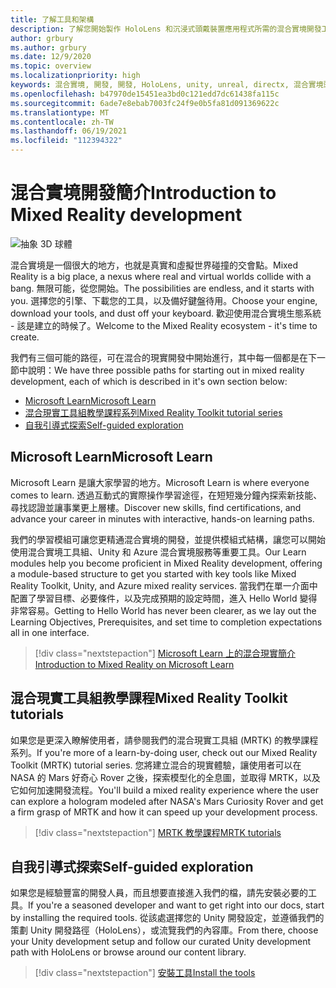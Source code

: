 ```yaml
---
title: 了解工具和架構
description: 了解您開始製作 HoloLens 和沉浸式頭戴裝置應用程式所需的混合實境開發工具。
author: grbury
ms.author: grbury
ms.date: 12/9/2020
ms.topic: overview
ms.localizationpriority: high
keywords: 混合實境, 開發, 開發, HoloLens, unity, unreal, directx, 混合實境頭戴式裝置, windows 混合實境頭戴式裝置, 虛擬實境頭戴式裝置, 虛擬實境, 擴增實境, 虛擬實境開發, 擴增實境開發
ms.openlocfilehash: b47970de15451ea3bd0c121edd7dc61438fa115c
ms.sourcegitcommit: 6ade7e8ebab7003fc24f9e0b5fa81d091369622c
ms.translationtype: MT
ms.contentlocale: zh-TW
ms.lasthandoff: 06/19/2021
ms.locfileid: "112394322"
---
```

# <a name="introduction-to-mixed-reality-development"></a><span data-ttu-id="0a507-104">混合實境開發簡介</span><span class="sxs-lookup"><span data-stu-id="0a507-104">Introduction to Mixed Reality development</span></span>

![抽象 3D 球體](images/development-hero-image.png)

<span data-ttu-id="0a507-106">混合實境是一個很大的地方，也就是真實和虛擬世界碰撞的交會點。</span><span class="sxs-lookup"><span data-stu-id="0a507-106">Mixed Reality is a big place, a nexus where real and virtual worlds collide with a bang.</span></span> <span data-ttu-id="0a507-107">無限可能，從您開始。</span><span class="sxs-lookup"><span data-stu-id="0a507-107">The possibilities are endless, and it starts with you.</span></span> <span data-ttu-id="0a507-108">選擇您的引擎、下載您的工具，以及備好鍵盤待用。</span><span class="sxs-lookup"><span data-stu-id="0a507-108">Choose your engine, download your tools, and dust off your keyboard.</span></span> <span data-ttu-id="0a507-109">歡迎使用混合實境生態系統 - 該是建立的時候了。</span><span class="sxs-lookup"><span data-stu-id="0a507-109">Welcome to the Mixed Reality ecosystem - it's time to create.</span></span>

<span data-ttu-id="0a507-110">我們有三個可能的路徑，可在混合的現實開發中開始進行，其中每一個都是在下一節中說明：</span><span class="sxs-lookup"><span data-stu-id="0a507-110">We have three possible paths for starting out in mixed reality development, each of which is described in it's own section below:</span></span>
* [<span data-ttu-id="0a507-111">Microsoft Learn</span><span class="sxs-lookup"><span data-stu-id="0a507-111">Microsoft Learn</span></span>](#microsoft-learn)
* [<span data-ttu-id="0a507-112">混合現實工具組教學課程系列</span><span class="sxs-lookup"><span data-stu-id="0a507-112">Mixed Reality Toolkit tutorial series</span></span>](#mixed-reality-toolkit-tutorials)
* [<span data-ttu-id="0a507-113">自我引導式探索</span><span class="sxs-lookup"><span data-stu-id="0a507-113">Self-guided exploration</span></span>](#self-guided-exploration)

## <a name="microsoft-learn"></a><span data-ttu-id="0a507-114">Microsoft Learn</span><span class="sxs-lookup"><span data-stu-id="0a507-114">Microsoft Learn</span></span>

<span data-ttu-id="0a507-115">Microsoft Learn 是讓大家學習的地方。</span><span class="sxs-lookup"><span data-stu-id="0a507-115">Microsoft Learn is where everyone comes to learn.</span></span> <span data-ttu-id="0a507-116">透過互動式的實際操作學習途徑，在短短幾分鐘內探索新技能、尋找認證並讓事業更上層樓。</span><span class="sxs-lookup"><span data-stu-id="0a507-116">Discover new skills, find certifications, and advance your career in minutes with interactive, hands-on learning paths.</span></span>

<span data-ttu-id="0a507-117">我們的學習模組可讓您更精通混合實境的開發，並提供模組式結構，讓您可以開始使用混合實境工具組、Unity 和 Azure 混合實境服務等重要工具。</span><span class="sxs-lookup"><span data-stu-id="0a507-117">Our Learn modules help you become proficient in Mixed Reality development, offering a module-based structure to get you started with key tools like Mixed Reality Toolkit, Unity, and Azure mixed reality services.</span></span> <span data-ttu-id="0a507-118">當我們在單一介面中配置了學習目標、必要條件，以及完成預期的設定時間，進入 Hello World 變得非常容易。</span><span class="sxs-lookup"><span data-stu-id="0a507-118">Getting to Hello World has never been clearer, as we lay out the Learning Objectives, Prerequisites, and set time to completion expectations all in one interface.</span></span>

> [!div class="nextstepaction"]
> [<span data-ttu-id="0a507-119">Microsoft Learn 上的混合現實簡介</span><span class="sxs-lookup"><span data-stu-id="0a507-119">Introduction to Mixed Reality on Microsoft Learn</span></span>](/learn/modules/intro-to-mixed-reality)

## <a name="mixed-reality-toolkit-tutorials"></a><span data-ttu-id="0a507-120">混合現實工具組教學課程</span><span class="sxs-lookup"><span data-stu-id="0a507-120">Mixed Reality Toolkit tutorials</span></span>

<span data-ttu-id="0a507-121">如果您是更深入瞭解使用者，請參閱我們的混合現實工具組 (MRTK) 的教學課程系列。</span><span class="sxs-lookup"><span data-stu-id="0a507-121">If you're more of a learn-by-doing user, check out our Mixed Reality Toolkit (MRTK) tutorial series.</span></span> <span data-ttu-id="0a507-122">您將建立混合的現實體驗，讓使用者可以在 NASA 的 Mars 好奇心 Rover 之後，探索模型化的全息圖，並取得 MRTK，以及它如何加速開發流程。</span><span class="sxs-lookup"><span data-stu-id="0a507-122">You'll build a mixed reality experience where the user can explore a hologram modeled after NASA's Mars Curiosity Rover and get a firm grasp of MRTK and how it can speed up your development process.</span></span>

> [!div class="nextstepaction"]
> [<span data-ttu-id="0a507-123">MRTK 教學課程</span><span class="sxs-lookup"><span data-stu-id="0a507-123">MRTK tutorials</span></span>](unity/tutorials/mr-learning-base-01.md)

## <a name="self-guided-exploration"></a><span data-ttu-id="0a507-124">自我引導式探索</span><span class="sxs-lookup"><span data-stu-id="0a507-124">Self-guided exploration</span></span>

<span data-ttu-id="0a507-125">如果您是經驗豐富的開發人員，而且想要直接進入我們的檔，請先安裝必要的工具。</span><span class="sxs-lookup"><span data-stu-id="0a507-125">If you're a seasoned developer and want to get right into our docs, start by installing the required tools.</span></span> <span data-ttu-id="0a507-126">從該處選擇您的 Unity 開發設定，並遵循我們的策劃 Unity 開發路徑（HoloLens），或流覽我們的內容庫。</span><span class="sxs-lookup"><span data-stu-id="0a507-126">From there, choose your Unity development setup and follow our curated Unity development path with HoloLens or browse around our content library.</span></span>

> [!div class="nextstepaction"]
> [<span data-ttu-id="0a507-127">安裝工具</span><span class="sxs-lookup"><span data-stu-id="0a507-127">Install the tools</span></span>](install-the-tools.md)
